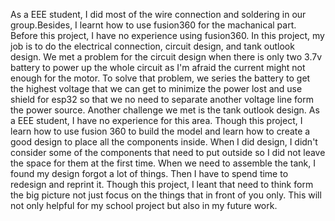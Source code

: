 As a EEE student, I did most of the wire connection and soldering in our group.Besides, I learnt how to use fusion360 for the machanical part.
Before this project, I have no experience using fusion360. 
In this project, my job is to do the electrical connection, circuit design, and tank outlook design. We met a problem for the circuit design
when there is only two 3.7v battery to power up the whole circuit as I'm afraid the current might not enough for the motor. To solve that problem,
we series the battery to get the highest voltage that we can get to minimize the power lost and use shield for esp32 so that we no need to separate 
another voltage line form the power source.
Another challenge we met is the tank outlook design. As a EEE student, I have no experience for this area. Though this project, I learn how to use 
fusion 360 to build the model and learn how to create a good design to place all the components inside. When I did design, I didn't consider
some of the components that need to put outside so I did not leave the space for them at the first time. When we need to assemble the tank, I found
my design forgot a lot of things. Then I have to spend time to redesign and reprint it. 
Though this project, I leant that need to think form the big picture not just focus on the things that in front of you only. This will not only 
helpful for my school project but also in my future work.

